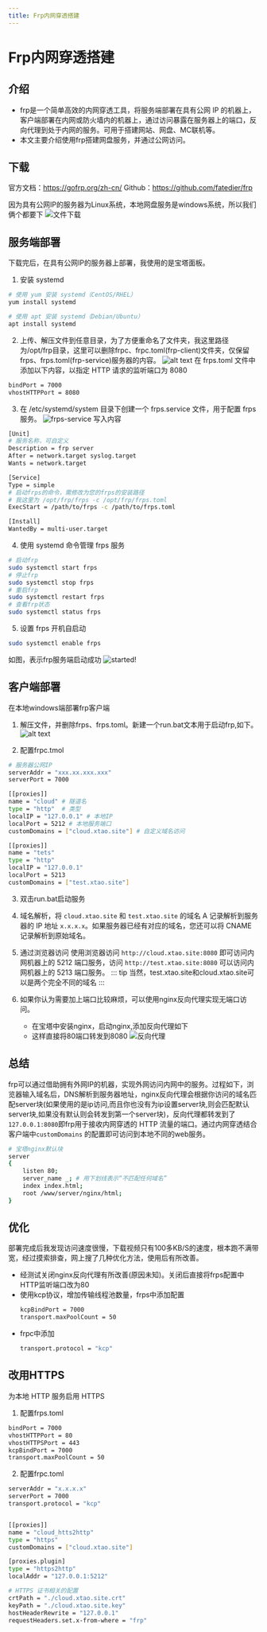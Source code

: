 ```yaml
---
title: Frp内网穿透搭建
---
```



# Frp内网穿透搭建

## 介绍

* frp是一个简单高效的内网穿透工具，将服务端部署在具有公网 IP 的机器上，客户端部署在内网或防火墙内的机器上，通过访问暴露在服务器上的端口，反向代理到处于内网的服务。可用于搭建网站、网盘、MC联机等。
* 本文主要介绍使用frp搭建网盘服务，并通过公网访问。


## 下载

官方文档：https://gofrp.org/zh-cn/
Github：https://github.com/fatedier/frp

因为具有公网IP的服务器为Linux系统，本地网盘服务是windows系统，所以我们俩个都要下
![文件下载](../assets/blogs/frp/QQ20251023-210157.jpg)


## 服务端部署
下载完后，在具有公网IP的服务器上部署，我使用的是宝塔面板。
1. 安装 systemd
```sh
# 使用 yum 安装 systemd（CentOS/RHEL）
yum install systemd

# 使用 apt 安装 systemd（Debian/Ubuntu）
apt install systemd
```

2. 上传、解压文件到任意目录，为了方便重命名了文件夹，我这里路径为/opt/frp目录，这里可以删除frpc、frpc.toml(frp-client)文件夹，仅保留frps、frps.toml(frp-service)服务器的内容。
![alt text](../assets/blogs/frp/QQ20251023-211628.jpg)
在 frps.toml 文件中添加以下内容，以指定 HTTP 请求的监听端口为 8080
```sh
bindPort = 7000
vhostHTTPPort = 8080
```

3. 在 /etc/systemd/system 目录下创建一个 frps.service 文件，用于配置 frps 服务。
![frps-service](../assets/blogs/frp/QQ20251023-210856.jpg)
写入内容
```sh
[Unit]
# 服务名称，可自定义
Description = frp server
After = network.target syslog.target
Wants = network.target

[Service]
Type = simple
# 启动frps的命令，需修改为您的frps的安装路径
# 我这里为 /opt/frp/frps -c /opt/frp/frps.toml
ExecStart = /path/to/frps -c /path/to/frps.toml

[Install]
WantedBy = multi-user.target
```

4. 使用 systemd 命令管理 frps 服务
```sh
# 启动frp
sudo systemctl start frps
# 停止frp
sudo systemctl stop frps
# 重启frp
sudo systemctl restart frps
# 查看frp状态
sudo systemctl status frps
```

5. 设置 frps 开机自启动
```sh
sudo systemctl enable frps
```   
如图，表示frp服务端启动成功
![started!](../assets/blogs/frp/QQ20251023-212622.jpg)


## 客户端部署
在本地windows端部署frp客户端
1. 解压文件，并删除frps、frps.toml。新建一个run.bat文本用于启动frp,如下。
![alt text](../assets/blogs/frp/QQ20251023-232036.jpg)

2. 配置frpc.tmol
```sh
# 服务器公网IP
serverAddr = "xxx.xx.xxx.xxx"
serverPort = 7000

[[proxies]]
name = "cloud" # 隧道名
type = "http"  # 类型
localIP = "127.0.0.1" # 本地IP
localPort = 5212 # 本地服务端口
customDomains = ["cloud.xtao.site"] # 自定义域名访问

[[proxies]]
name = "tets"
type = "http"
localIP = "127.0.0.1"
localPort = 5213
customDomains = ["test.xtao.site"]
```

3. 双击run.bat启动服务
4. 域名解析，将 `cloud.xtao.site` 和 `test.xtao.site` 的域名 A 记录解析到服务器的 IP 地址 `x.x.x.x`。如果服务器已经有对应的域名，您还可以将 CNAME 记录解析到原始域名。
5. 通过浏览器访问
使用浏览器访问 `http://cloud.xtao.site:8080` 即可访问内网机器上的 5212 端口服务，访问 `http://test.xtao.site:8080` 可以访问内网机器上的 5213 端口服务。
::: tip
当然，test.xtao.site和cloud.xtao.site可以是两个完全不同的域名
:::

6. 如果你认为需要加上端口比较麻烦，可以使用nginx反向代理实现无端口访问。
   * 在宝塔中安装nginx，启动nginx,添加反向代理如下
   * 这样直接将80端口转发到8080
![反向代理](../assets/blogs/frp/QQ20251023-234003.jpg)

## 总结
frp可以通过借助拥有外网IP的机器，实现外网访问内网中的服务。过程如下，浏览器输入域名后，DNS解析到服务器地址，nginx反向代理会根据你访问的域名匹配server块(如果使用的是ip访问,而且你也没有为ip设置server块,则会匹配默认server块,如果没有默认则会转发到第一个server块)，反向代理都转发到了`127.0.0.1:8080`即frp用于接收内网穿透的 HTTP 流量的端口。通过内网穿透结合客户端中`customDomains` 的配置即可访问到本地不同的web服务。
```sh
# 宝塔nginx默认块
server
{
    listen 80;
    server_name _; # 用下划线表示“不匹配任何域名”
    index index.html;
    root /www/server/nginx/html;
}
```

## 优化
部署完成后我发现访问速度很慢，下载视频只有100多KB/S的速度，根本跑不满带宽，经过摸索排查，网上搜了几种优化方法，使用后有所改善。
* 经测试关闭nginx反向代理有所改善(原因未知)。关闭后直接将frps配置中HTTP监听端口改为80
* 使用kcp协议，增加传输线程池数量，frps中添加配置
    ```sh
    kcpBindPort = 7000
    transport.maxPoolCount = 50
    ```
* frpc中添加
    ```sh
    transport.protocol = "kcp"
    ```

## 改用HTTPS
为本地 HTTP 服务启用 HTTPS
1. 配置frps.toml
 ```sh
bindPort = 7000
vhostHTTPPort = 80
vhostHTTPSPort = 443
kcpBindPort = 7000
transport.maxPoolCount = 50
 ```
2. 配置frpc.toml
```sh
serverAddr = "x.x.x.x"
serverPort = 7000
transport.protocol = "kcp"


[[proxies]]
name = "cloud_htts2http"
type = "https"
customDomains = ["cloud.xtao.site"]

[proxies.plugin]
type = "https2http"
localAddr = "127.0.0.1:5212"

# HTTPS 证书相关的配置
crtPath = "./cloud.xtao.site.crt"
keyPath = "./cloud.xtao.site.key"
hostHeaderRewrite = "127.0.0.1"
requestHeaders.set.x-from-where = "frp"
```